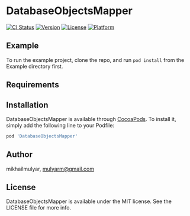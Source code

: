 # DatabaseObjectsMapper

[![CI Status](http://img.shields.io/travis/mikhailmulyar/DatabaseObjectsMapper.svg?style=flat)](https://travis-ci.org/mikhailmulyar/DatabaseObjectsMapper)
[![Version](https://img.shields.io/cocoapods/v/DatabaseObjectsMapper.svg?style=flat)](http://cocoapods.org/pods/DatabaseObjectsMapper)
[![License](https://img.shields.io/cocoapods/l/DatabaseObjectsMapper.svg?style=flat)](http://cocoapods.org/pods/DatabaseObjectsMapper)
[![Platform](https://img.shields.io/cocoapods/p/DatabaseObjectsMapper.svg?style=flat)](http://cocoapods.org/pods/DatabaseObjectsMapper)

## Example

To run the example project, clone the repo, and run `pod install` from the Example directory first.

## Requirements

## Installation

DatabaseObjectsMapper is available through [CocoaPods](http://cocoapods.org). To install
it, simply add the following line to your Podfile:

```ruby
pod 'DatabaseObjectsMapper'
```

## Author

mikhailmulyar, mulyarm@gmail.com

## License

DatabaseObjectsMapper is available under the MIT license. See the LICENSE file for more info.
